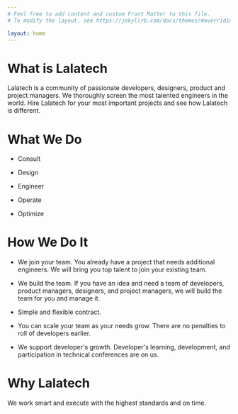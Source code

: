 ```yaml
---
# Feel free to add content and custom Front Matter to this file.
# To modify the layout, see https://jekyllrb.com/docs/themes/#overriding-theme-defaults

layout: home
---
```


#####



# What is Lalatech

Lalatech is a community of passionate developers, designers, product and project managers. We thoroughly screen the most talented engineers in the world. Hire Lalatech for your most important projects and see how Lalatech is different.



# What We Do
	
- Consult

- Design

- Engineer

- Operate

- Optimize



# How We Do It
	
- We join your team. You already have a project that needs additional engineers. We will bring you top talent to join your existing team. 

- We build the team. If you have an idea and need a team of developers, product managers, designers, and project managers, we will build the team for you and manage it. 

- Simple and flexible contract.

- You can scale your team as your needs grow. There are no penalties to roll of developers earlier.

- We support developer's growth. Developer's learning, development, and participation in technical conferences are on us.



# Why Lalatech

We work smart and execute with the highest standards and on time.